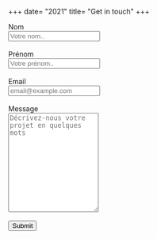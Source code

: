 +++
date= "2021"
title= "Get in touch"
+++

<form method="post" name="Contact">
    <label for="fname">Nom</label>
    <br>
    <input type="text" id="fname" name="firstname" placeholder="Votre nom..">
    <br>
    <br>
    <label for="lname">Prénom</label>
    <br>
    <input type="text" id="lname" name="lastname" placeholder="Votre prénom..">
    <br>
    <br>
    <label for="email">Email</label>
    <br>
    <input type="text" id="email" name="email" placeholder="email@example.com">
    <br>
    <br>
    <label for="message">Message</label>
    <br>
    <textarea id="message" name="message" placeholder="Décrivez-nous votre projet en quelques mots" style="height: 200px"></textarea>
    <br>
    <br>
    <input type="submit" value="Submit" style="">
</form>
